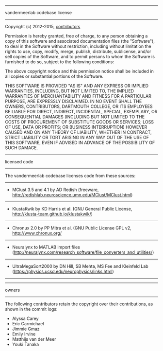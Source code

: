 *************
vandermeerlab codebase license
*************

Copyright (c) 2012-2015,
[contributors](https://github.com/mvdm/vandermeerlab/blob/master/LICENSE.md#contributors)

Permission is hereby granted, free of charge, to any person obtaining a copy
of this software and associated documentation files (the "Software"), to deal
in the Software without restriction, including without limitation the rights
to use, copy, modify, merge, publish, distribute, sublicense, and/or sell
copies of the Software, and to permit persons to whom the Software is
furnished to do so, subject to the following conditions:

The above copyright notice and this permission notice shall be included in
all copies or substantial portions of the Software.

THIS SOFTWARE IS PROVIDED "AS IS" AND ANY EXPRESS OR IMPLIED
WARRANTIES, INCLUDING, BUT NOT LIMITED TO, THE IMPLIED WARRANTIES OF
MERCHANTABILITY AND FITNESS FOR A PARTICULAR PURPOSE, ARE EXPRESSLY
DISCLAIMED. IN NO EVENT SHALL THE OWNERS, CONTRIBUTORS, DARTMOUTH
COLLEGE, OR ITS EMPLOYEES BE LIABLE FOR DIRECT, INDIRECT, INCIDENTAL,
SPECIAL, EXEMPLARY, OR CONSEQUENTIAL DAMAGES (INCLUDING BUT NOT
LIMITED TO THE COSTS OF PROCUREMENT OF SUBSTITUTE GOODS OR SERVICES;
LOSS OF USE, DATA OR PROFITS; OR BUSINESS INTERRUPTION) HOWEVER CAUSED
AND ON ANY THEORY OF LIABILITY, WHETHER IN CONTRACT, STRICT LIABILITY
OR TORT ARISING IN ANY WAY OUT OF THE USE OF THIS SOFTWARE, EVEN IF
ADVISED IN ADVANCE OF THE POSSIBILITY OF SUCH DAMAGE.


*************
licensed code
*************

The vandermeerlab codebase licenses code from these sources:

------------

- MClust 3.5 and 4.1 by AD Redish (freeware,
  http://redishlab.neuroscience.umn.edu/MClust/MClust.html)

------------

- KlustaKwik by KD Harris et al. (GNU General Public License,
  http://klusta-team.github.io/klustakwik/)

------------

- Chronux 2.0 by PP Mitra et al. (GNU Public License GPL v2,
  http://www.chronux.org/

------------

- Neuralynx to MATLAB import files
  (http://neuralynx.com/research_software/file_converters_and_utilities/)

------------

- UltraMegaSort2000 by DN Hill, SB Mehta, MS Fee and Kleinfeld Lab (https://physics.ucsd.edu/neurophysics/links.html)

------------


*************
owners
*************

The following contributors retain the copyright over their
contributions, as shown in the commit logs:

- Alyssa Carey
- Eric Carmichael
- Jimmie Gmaz
- Emily Irvine
- Matthijs van der Meer
- Youki Tanaka

